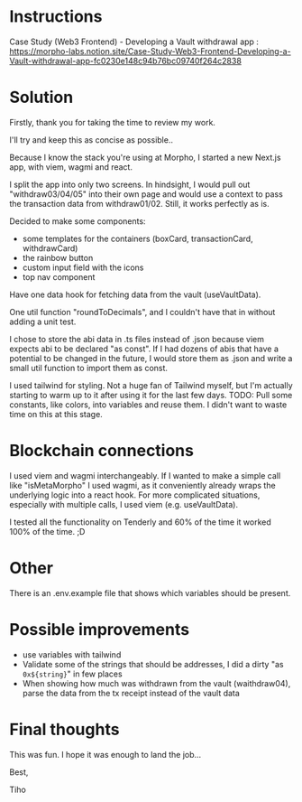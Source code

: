 # Instructions

Case Study (Web3 Frontend) - Developing a Vault withdrawal app :
<https://morpho-labs.notion.site/Case-Study-Web3-Frontend-Developing-a-Vault-withdrawal-app-fc0230e148c94b76bc09740f264c2838> 

# Solution

Firstly, thank you for taking the time to review my work.

I'll try and keep this as concise as possible..

Because I know the stack you're using at Morpho, I started a new Next.js app, with viem, wagmi and react.

I split the app into only two screens. In hindsight, I would pull out "withdraw03/04/05" into their own page and would use a context to pass the transaction data from withdraw01/02. Still, it works perfectly as is. 

Decided to make some components:
- some templates for the containers (boxCard, transactionCard, withdrawCard)
- the rainbow button
- custom input field with the icons
- top nav component

Have one data hook for fetching data from the vault (useVaultData).

One util function "roundToDecimals", and I couldn't have that in without adding a unit test. 

I chose to store the abi data in .ts files instead of .json because viem expects abi to be declared "as const". 
If I had dozens of abis that have a potential to be changed in the future, I would store them as .json and write a small util function to import them as const. 

I used tailwind for styling. Not a huge fan of Tailwind myself, but I'm actually starting to warm up to it after using it for the last few days.
TODO: Pull some constants, like colors, into variables and reuse them. I didn't want to waste time on this at this stage. 

# Blockchain connections

I used viem and wagmi interchangeably. If I wanted to make a simple call like "isMetaMorpho" I used wagmi, as it conveniently already wraps the underlying logic into a react hook. For more complicated situations, especially with multiple calls, I used viem (e.g. useVaultData).

I tested all the functionality on Tenderly and 60% of the time it worked 100% of the time. ;D
# Other

There is an .env.example file that shows which variables should be present.

# Possible improvements

- use variables with tailwind
- Validate some of the strings that should be addresses, I did a dirty "as `0x${string}`" in few places
- When showing how much was withdrawn from the vault (waithdraw04), parse the data from the tx receipt instead of the vault data

# Final thoughts

This was fun. I hope it was enough to land the job... 

Best,

Tiho


